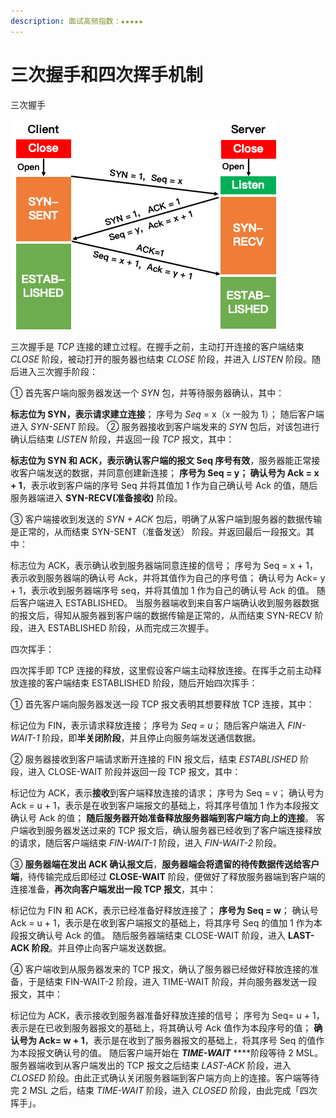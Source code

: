 ```yaml
---
description: 面试高频指数：★★★★★
---
```


# 三次握手和四次挥手机制

三次握手

![](../.gitbook/assets/image%20%2816%29.png)

三次握手是 _TCP_ 连接的建立过程。在握手之前，主动打开连接的客户端结束 _CLOSE_ 阶段，被动打开的服务器也结束 _CLOSE_ 阶段，并进入 _LISTEN_ 阶段。随后进入三次握手阶段：

① 首先客户端向服务器发送一个 _SYN_ 包，并等待服务器确认，其中：

**标志位为 SYN，表示请求建立连接**； 序号为 _Seq_ = x（x 一般为 1）； 随后客户端进入 _SYN-SENT_ 阶段。 ② 服务器接收到客户端发来的 _SYN_ 包后，对该包进行确认后结束 _LISTEN_ 阶段，并返回一段 _TCP_ 报文，其中：

**标志位为 SYN 和 ACK，表示确认客户端的报文 Seq 序号有效**，服务器能正常接收客户端发送的数据，并同意创建新连接； **序号为 Seq = y； 确认号为 Ack = x + 1**，表示收到客户端的序号 Seq 并将其值加 1 作为自己确认号 Ack 的值，随后服务器端进入 **SYN-RECV\(准备接收\)** 阶段。 

③ 客户端接收到发送的 _SYN + ACK_ 包后，明确了从客户端到服务器的数据传输是正常的，从而结束 SYN-SENT（准备发送） 阶段。并返回最后一段报文。其中：

标志位为 ACK，表示确认收到服务器端同意连接的信号； 序号为 Seq = x + 1，表示收到服务器端的确认号 Ack，并将其值作为自己的序号值； 确认号为 Ack= y + 1，表示收到服务器端序号 seq，并将其值加 1 作为自己的确认号 Ack 的值。 随后客户端进入 ESTABLISHED。 当服务器端收到来自客户端确认收到服务器数据的报文后，得知从服务器到客户端的数据传输是正常的，从而结束 SYN-RECV 阶段，进入 ESTABLISHED 阶段，从而完成三次握手。

四次挥手：

四次挥手即 TCP 连接的释放，这里假设客户端主动释放连接。在挥手之前主动释放连接的客户端结束 ESTABLISHED 阶段，随后开始四次挥手：

① 首先客户端向服务器发送一段 TCP 报文表明其想要释放 TCP 连接，其中：

标记位为 FIN，表示请求释放连接； 序号为 _Seq = u_； 随后客户端进入 _FIN-WAIT-1_ 阶段，即**半关闭阶段**，并且停止向服务端发送通信数据。 

② 服务器接收到客户端请求断开连接的 FIN 报文后，结束 _ESTABLISHED_ 阶段，进入 CLOSE-WAIT 阶段并返回一段 TCP 报文，其中：

标记位为 ACK，表示**接收**到客户端释放连接的请求； 序号为 Seq = v； 确认号为 Ack = u + 1，表示是在收到客户端报文的基础上，将其序号值加 1 作为本段报文确认号 Ack 的值； **随后服务器开始准备释放服务器端到客户端方向上的连接**。 客户端收到服务器发送过来的 TCP 报文后，确认服务器已经收到了客户端连接释放的请求，随后客户端结束 _FIN-WAIT-1_ 阶段，进入 _FIN-WAIT-2_ 阶段。

③ **服务器端在发出 ACK 确认报文后**，**服务器端会将遗留的待传数据传送给客户端**，待传输完成后即经过 **CLOSE-WAIT** 阶段，便做好了释放服务器端到客户端的连接准备，**再次向客户端发出一段 TCP 报文**，其中：

标记位为 FIN 和 ACK，表示已经准备好释放连接了； **序号为 Seq = w**； 确认号 Ack = u + 1，表示是在收到客户端报文的基础上，将其序号 Seq 的值加 1 作为本段报文确认号 Ack 的值。 随后服务器端结束 CLOSE-WAIT 阶段，进入 **LAST-ACK 阶段**。并且停止向客户端发送数据。

④ 客户端收到从服务器发来的 TCP 报文，确认了服务器已经做好释放连接的准备，于是结束 FIN-WAIT-2 阶段，进入 TIME-WAIT 阶段，并向服务器发送一段报文，其中：

标记位为 ACK，表示接收到服务器准备好释放连接的信号； 序号为 Seq= u + 1，表示是在已收到服务器报文的基础上，将其确认号 Ack 值作为本段序号的值； **确认号为 Ack= w + 1**，表示是在收到了服务器报文的基础上，将其序号 Seq 的值作为本段报文确认号的值。 随后客户端开始在 _**TIME-WAIT**_ ****阶段等待 2 MSL。服务器端收到从客户端发出的 TCP 报文之后结束 _LAST-ACK_ 阶段，进入 _CLOSED_ 阶段。由此正式确认关闭服务器端到客户端方向上的连接。客户端等待完 2 MSL 之后，结束 _TIME-WAIT_ 阶段，进入 _CLOSED_ 阶段，由此完成「四次挥手」。

